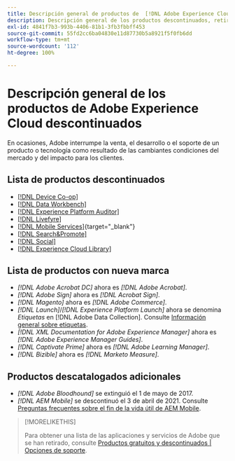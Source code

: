 ```yaml
---
title: Descripción general de productos de  [!DNL Adobe Experience Cloud]  descontinuados
description: Descripción general de los productos descontinuados, retirados o al final de su vida útil para  [!DNL Adobe Experience Cloud]  y  [!DNL Adobe Experience Platform]
exl-id: 4841f7b3-993b-4406-81b1-3fb3fbbff453
source-git-commit: 55fd2cc6ba04830e11d87730b5a8921f5f0fb6dd
workflow-type: tm+mt
source-wordcount: '112'
ht-degree: 100%

---
```


# Descripción general de los productos de Adobe Experience Cloud descontinuados

En ocasiones, Adobe interrumpe la venta, el desarrollo o el soporte de un producto o tecnología como resultado de las cambiantes condiciones del mercado y del impacto para los clientes.

## Lista de productos descontinuados

* [[!DNL Device Co-op]](device-co-op.md)
* [[!DNL Data Workbench]](data-workbench.md)
* [[!DNL Experience Platform Auditor]](auditor.md)
* [[!DNL Livefyre]](livefyre.md)
* [[!DNL Mobile Services]](https://experienceleague.adobe.com/docs/mobile-services/using/eol.html?lang=es){target="_blank"}
* [[!DNL Search&Promote]](search-promote.md)
* [[!DNL Social]](social.md)
* [[!DNL Experience Cloud Library]](experience-cloud-library.md)

<!--
## Notifications of upcoming products to be discontinued

* [!DNL Data Workbench] end-of-life date is **December 31, 2023**. [Link]

-->

## Lista de productos con nueva marca

* *[!DNL Adobe Acrobat DC]* ahora es *[!DNL Adobe Acrobat]*.
* *[!DNL Adobe Sign]* ahora es *[!DNL Acrobat Sign]*.
* *[!DNL Magento]* ahora es *[!DNL Adobe Commerce]*.
* *[!DNL Launch]*/*[!DNL Experience Platform Launch]* ahora se denomina *Etiquetas* en [!DNL Adobe Data Collection]. Consulte [Información general sobre etiquetas](https://experienceleague.adobe.com/docs/experience-platform/tags/home.html?lang=es).
* *[!DNL XML Documentation for Adobe Experience Manager]* ahora es *[!DNL Adobe Experience Manager Guides]*.
* *[!DNL Captivate Prime]* ahora es *[!DNL Adobe Learning Manager]*.
* *[!DNL Bizible]* ahora es *[!DNL Marketo Measure]*.

## Productos descatalogados adicionales

* *[!DNL Adobe Bloodhound]* se extinguió el 1 de mayo de 2017.
* *[!DNL AEM Mobile]* se descontinuó el 3 de abril de 2021. Consulte [Preguntas frecuentes sobre el fin de la vida útil de AEM Mobile](https://helpx.adobe.com/es/digital-publishing-solution/help/aem-mobile-end-of-life-faq.html).

>[!MORELIKETHIS]
>
>Para obtener una lista de las aplicaciones y servicios de Adobe que se han retirado, consulte [Productos gratuitos y descontinuados | Opciones de soporte](https://helpx.adobe.com/es/support/programs/support-options-free-discontinued-apps-services.html).
